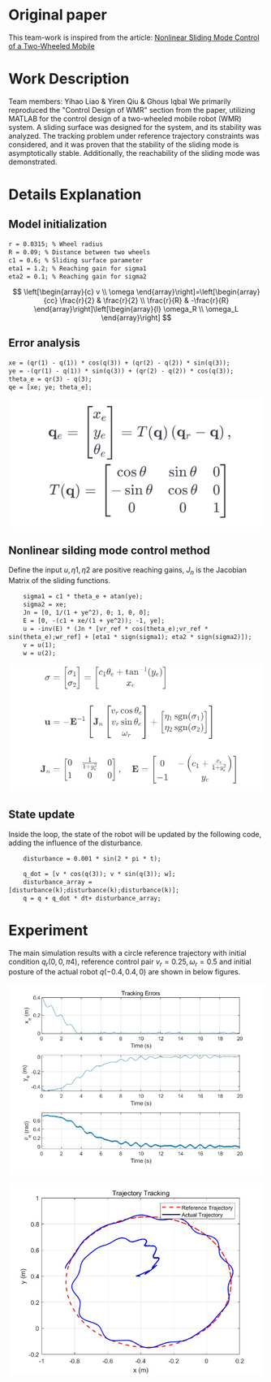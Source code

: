 # Original paper

This team-work is inspired from the article: [Nonlinear Sliding Mode Control of a Two-Wheeled Mobile](https://discovery.ucl.ac.uk/id/eprint/1551571/1/Spurgeon_authorFinalVersion.pdf)

# Work Description

Team members: Yihao Liao & Yiren Qiu & Ghous Iqbal
We primarily reproduced the "Control Design of WMR" section from the paper, utilizing MATLAB for the control design of a two-wheeled mobile robot (WMR) system. A sliding surface was designed for the system, and its stability was analyzed. The tracking problem under reference trajectory constraints was considered, and it was proven that the stability of the sliding mode is asymptotically stable. Additionally, the reachability of the sliding mode was demonstrated.

# Details Explanation

## Model initialization

```
r = 0.0315; % Wheel radius
R = 0.09; % Distance between two wheels
c1 = 0.6; % Sliding surface parameter
eta1 = 1.2; % Reaching gain for sigma1
eta2 = 0.1; % Reaching gain for sigma2

```

$$
\left[\begin{array}{c}
v \\
\omega
\end{array}\right]=\left[\begin{array}{cc}
\frac{r}{2} & \frac{r}{2} \\
\frac{r}{R} & -\frac{r}{R}
\end{array}\right]\left[\begin{array}{l}
\omega_R \\
\omega_L
\end{array}\right] 
$$

## Error analysis

```
xe = (qr(1) - q(1)) * cos(q(3)) + (qr(2) - q(2)) * sin(q(3));
ye = -(qr(1) - q(1)) * sin(q(3)) + (qr(2) - q(2)) * cos(q(3));
theta_e = qr(3) - q(3);
qe = [xe; ye; theta_e];

```


![eq2.png](/figures/eq2.png)


## Nonlinear silding mode control method

Define the input $u, η1,η2$ are positive reaching gains, $J_n$ is the Jacobian Matrix of the sliding functions.

```
    sigma1 = c1 * theta_e + atan(ye);
    sigma2 = xe;
    Jn = [0, 1/(1 + ye^2), 0; 1, 0, 0];
    E = [0, -(c1 + xe/(1 + ye^2)); -1, ye];
    u = -inv(E) * (Jn * [vr_ref * cos(theta_e);vr_ref * sin(theta_e);wr_ref] + [eta1 * sign(sigma1); eta2 * sign(sigma2)]);
    v = u(1);
    w = u(2);
```

![eq3.png](/figures/eq3.png)

## State update

Inside the loop, the state of the robot will be updated by the following code, adding the influence of the disturbance.

```
    disturbance = 0.001 * sin(2 * pi * t);
```
```
    q_dot = [v * cos(q(3)); v * sin(q(3)); w];
    disturbance_array = [disturbance(k);disturbance(k);disturbance(k)];
    q = q + q_dot * dt+ disturbance_array;
```


# Experiment
The main simulation results with a circle reference trajectory with initial condition $q_r(0, 0, π4 )$, reference control pair $v_r = 0.25, ω_r = 0.5$ and initial posture of the actual robot $q(−0.4, 0.4, 0)$ are shown in below figures.



![tracking errors.jpg](figures/Tracking_errors.jpg)




![trajectory tracking.jpg](figures/Trajectory_Tracking.jpg)

